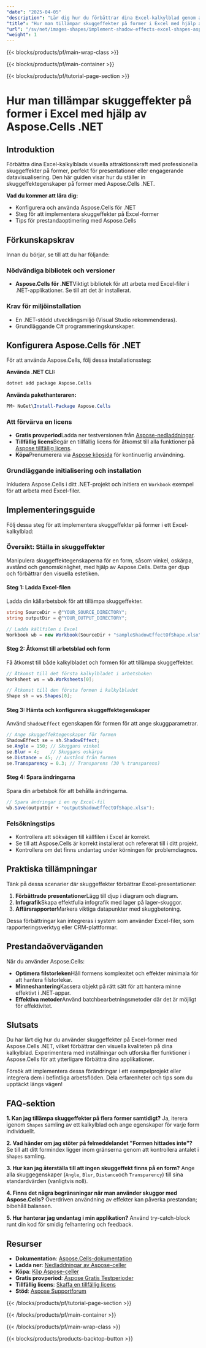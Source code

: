 ```yaml
---
"date": "2025-04-05"
"description": "Lär dig hur du förbättrar dina Excel-kalkylblad genom att använda skuggeffekter på former med Aspose.Cells .NET. Följ vår steg-för-steg-guide för bättre presentationsgrafik."
"title": "Hur man tillämpar skuggeffekter på former i Excel med hjälp av Aspose.Cells .NET"
"url": "/sv/net/images-shapes/implement-shadow-effects-excel-shapes-aspose-cells-dotnet/"
"weight": 1
---
```


{{< blocks/products/pf/main-wrap-class >}}

{{< blocks/products/pf/main-container >}}

{{< blocks/products/pf/tutorial-page-section >}}


# Hur man tillämpar skuggeffekter på former i Excel med hjälp av Aspose.Cells .NET

## Introduktion

Förbättra dina Excel-kalkylblads visuella attraktionskraft med professionella skuggeffekter på former, perfekt för presentationer eller engagerande datavisualisering. Den här guiden visar hur du ställer in skuggeffektegenskaper på former med Aspose.Cells .NET.

**Vad du kommer att lära dig:**
- Konfigurera och använda Aspose.Cells för .NET
- Steg för att implementera skuggeffekter på Excel-former
- Tips för prestandaoptimering med Aspose.Cells

## Förkunskapskrav
Innan du börjar, se till att du har följande:

### Nödvändiga bibliotek och versioner
- **Aspose.Cells för .NET**Viktigt bibliotek för att arbeta med Excel-filer i .NET-applikationer. Se till att det är installerat.

### Krav för miljöinstallation
- En .NET-stödd utvecklingsmiljö (Visual Studio rekommenderas).
- Grundläggande C# programmeringskunskaper.

## Konfigurera Aspose.Cells för .NET
För att använda Aspose.Cells, följ dessa installationssteg:

**Använda .NET CLI:**
```bash
dotnet add package Aspose.Cells
```

**Använda pakethanteraren:**
```powershell
PM> NuGet\Install-Package Aspose.Cells
```

### Att förvärva en licens
- **Gratis provperiod**Ladda ner testversionen från [Aspose-nedladdningar](https://releases.aspose.com/cells/net/).
- **Tillfällig licens**Begär en tillfällig licens för åtkomst till alla funktioner på [Aspose tillfällig licens](https://purchase.aspose.com/temporary-license/).
- **Köpa**Prenumerera via [Aspose köpsida](https://purchase.aspose.com/buy) för kontinuerlig användning.

### Grundläggande initialisering och installation
Inkludera Aspose.Cells i ditt .NET-projekt och initiera en `Workbook` exempel för att arbeta med Excel-filer.

## Implementeringsguide
Följ dessa steg för att implementera skuggeffekter på former i ett Excel-kalkylblad:

### Översikt: Ställa in skuggeffekter
Manipulera skuggeffektegenskaperna för en form, såsom vinkel, oskärpa, avstånd och genomskinlighet, med hjälp av Aspose.Cells. Detta ger djup och förbättrar den visuella estetiken.

#### Steg 1: Ladda Excel-filen
Ladda din källarbetsbok för att tillämpa skuggeffekter.
```csharp
string SourceDir = @"YOUR_SOURCE_DIRECTORY";
string outputDir = @"YOUR_OUTPUT_DIRECTORY";

// Ladda källfilen i Excel
Workbook wb = new Workbook(SourceDir + "sampleShadowEffectOfShape.xlsx");
```

#### Steg 2: Åtkomst till arbetsblad och form
Få åtkomst till både kalkylbladet och formen för att tillämpa skuggeffekter.
```csharp
// Åtkomst till det första kalkylbladet i arbetsboken
Worksheet ws = wb.Worksheets[0];

// Åtkomst till den första formen i kalkylbladet
Shape sh = ws.Shapes[0];
```

#### Steg 3: Hämta och konfigurera skuggeffektegenskaper
Använd `ShadowEffect` egenskapen för formen för att ange skuggparametrar.
```csharp
// Ange skuggeffektegenskaper för formen
ShadowEffect se = sh.ShadowEffect;
se.Angle = 150; // Skuggans vinkel
se.Blur = 4;    // Skuggans oskärpa
se.Distance = 45; // Avstånd från formen
se.Transparency = 0.3; // Transparens (30 % transparens)
```

#### Steg 4: Spara ändringarna
Spara din arbetsbok för att behålla ändringarna.
```csharp
// Spara ändringar i en ny Excel-fil
wb.Save(outputDir + "outputShadowEffectOfShape.xlsx");
```

### Felsökningstips
- Kontrollera att sökvägen till källfilen i Excel är korrekt.
- Se till att Aspose.Cells är korrekt installerat och refererat till i ditt projekt.
- Kontrollera om det finns undantag under körningen för problemdiagnos.

## Praktiska tillämpningar
Tänk på dessa scenarier där skuggeffekter förbättrar Excel-presentationer:
1. **Förbättrade presentationer**Lägg till djup i diagram och diagram.
2. **Infografik**Skapa effektfulla infografik med lager på lager-skuggor.
3. **Affärsrapporter**Markera viktiga datapunkter med skuggbetoning.

Dessa förbättringar kan integreras i system som använder Excel-filer, som rapporteringsverktyg eller CRM-plattformar.

## Prestandaöverväganden
När du använder Aspose.Cells:
- **Optimera filstorleken**Håll formens komplexitet och effekter minimala för att hantera filstorlekar.
- **Minneshantering**Kassera objekt på rätt sätt för att hantera minne effektivt i .NET-appar.
- **Effektiva metoder**Använd batchbearbetningsmetoder där det är möjligt för effektivitet.

## Slutsats
Du har lärt dig hur du använder skuggeffekter på Excel-former med Aspose.Cells .NET, vilket förbättrar den visuella kvaliteten på dina kalkylblad. Experimentera med inställningar och utforska fler funktioner i Aspose.Cells för att ytterligare förbättra dina applikationer.

Försök att implementera dessa förändringar i ett exempelprojekt eller integrera dem i befintliga arbetsflöden. Dela erfarenheter och tips som du upptäckt längs vägen!

## FAQ-sektion
**1. Kan jag tillämpa skuggeffekter på flera former samtidigt?**
Ja, iterera igenom `Shapes` samling av ett kalkylblad och ange egenskaper för varje form individuellt.

**2. Vad händer om jag stöter på felmeddelandet "Formen hittades inte"?**
Se till att ditt formindex ligger inom gränserna genom att kontrollera antalet i `Shapes` samling.

**3. Hur kan jag återställa till att ingen skuggeffekt finns på en form?**
Ange alla skuggegenskaper (`Angle`, `Blur`, `Distance`och `Transparency`) till sina standardvärden (vanligtvis noll).

**4. Finns det några begränsningar när man använder skuggor med Aspose.Cells?**
Överdriven användning av effekter kan påverka prestandan; bibehåll balansen.

**5. Hur hanterar jag undantag i min applikation?**
Använd try-catch-block runt din kod för smidig felhantering och feedback.

## Resurser
- **Dokumentation**: [Aspose.Cells-dokumentation](https://reference.aspose.com/cells/net/)
- **Ladda ner**: [Nedladdningar av Aspose-celler](https://releases.aspose.com/cells/net/)
- **Köpa**: [Köp Aspose-celler](https://purchase.aspose.com/buy)
- **Gratis provperiod**: [Aspose Gratis Testperioder](https://releases.aspose.com/cells/net/)
- **Tillfällig licens**: [Skaffa en tillfällig licens](https://purchase.aspose.com/temporary-license/)
- **Stöd**: [Aspose Supportforum](https://forum.aspose.com/c/cells/9)

{{< /blocks/products/pf/tutorial-page-section >}}

{{< /blocks/products/pf/main-container >}}

{{< /blocks/products/pf/main-wrap-class >}}

{{< blocks/products/products-backtop-button >}}